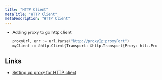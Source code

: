 ```yaml
---
title: "HTTP Client"
metaTitle: "HTTP Client"
metaDescription: "HTTP Client"
---
```


- Adding proxy to go http client
  ```go
  proxyUrl, err := url.Parse("http://proxyIp:proxyPort")
  myClient := &http.Client{Transport: &http.Transport{Proxy: http.ProxyURL(proxyUrl)}}
  ```

## Links

- [Setting up proxy for HTTP client](https://stackoverflow.com/questions/14661511/setting-up-proxy-for-http-client)
